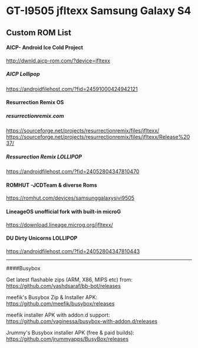 
# GT-I9505 jfltexx Samsung Galaxy S4 

## Custom ROM List 

#### AICP- Android Ice Cold Project
http://dwnld.aicp-rom.com/?device=jfltexx 

##### AICP Lollipop 
https://androidfilehost.com/?fid=24591000424942121 

#### Resurrection Remix OS
##### resurrectionremix.com

 https://sourceforge.net/projects/resurrectionremix/files/jfltexx/ https://sourceforge.net/projects/resurrectionremix/files/jfltexx/Release%2037/

 ##### Ressurection Remix LOLLIPOP
https://androidfilehost.com/?fid=24052804347810470

#### ROMHUT -JCDTeam & diverse Roms
https://romhut.com/devices/samsunggalaxysivi9505

#### LineageOS unofficial fork with built-in microG
 https://download.lineage.microg.org/jfltexx/

 #### DU Dirty Unicorns LOLLIPOP
https://androidfilehost.com/?fid=24052804347810443 

--------

####Busybox

Get latest flashable zips (ARM, X86, MIPS etc) from:
https://github.com/yashdsaraf/bb-bot/releases

meefik's Busybox Zip & Installer APK:
https://github.com/meefik/busybox/releases

meefik installer APK with addon.d support:
https://github.com/vaginessa/busybox-with-addon.d/releases

Jrummy's Busybox installer APK (free & paid builds):
https://github.com/jrummyapps/BusyBox/releases





